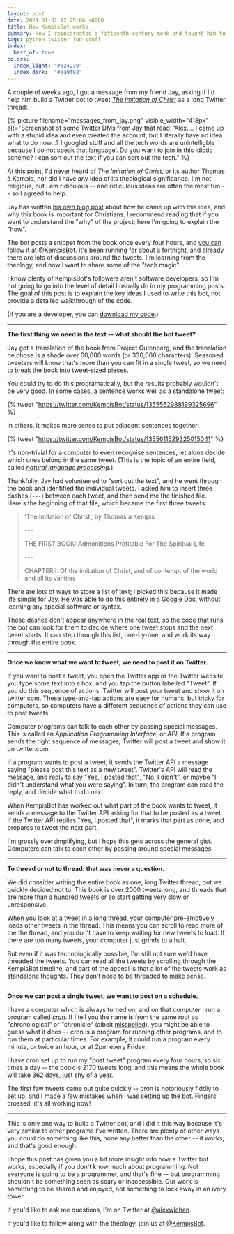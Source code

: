 ```yaml
---
layout: post
date: 2021-01-31 12:25:06 +0000
title: How KempisBot works
summary: How I reincarnated a fifteenth-century monk and taught him to use Twitter.
tags: python twitter fun-stuff
index:
  best_of: true
colors:
  index_light: "#624230"
  index_dark:  "#aa9f92"
---
```


A couple of weeks ago, I got a message from my friend Jay, asking if I'd help him build a Twitter bot to tweet [*The Imitation of Christ*](https://en.wikipedia.org/wiki/The_Imitation_of_Christ) as a long Twitter thread:

{%
  picture
  filename="messages_from_jay.png"
  visible_width="418px"
  alt="Screenshot of some Twitter DMs from Jay that read: ‘Alex.... I came up with a stupid idea and even created the account, but I literally have no idea what to do now...? I googled stuff and all the tech words are unintelligble because I do not speak that language’. Do you want to join in this idiotic scheme? I can sort out the text if you can sort out the tech."
%}

At this point, I'd never heard of *The Imitation of Christ*, or its author Thomas à Kempis, nor did I have any idea of its theological significance.
I'm not religious, but I am ridiculous -- and ridiculous ideas are often the most fun -- so I agreed to help.

Jay has written [his own blog post](https://jayhulme.com/blog/kempisbot) about how he came up with this idea, and why this book is important for Christians.
I recommend reading that if you want to understand the "why" of the project; here I'm going to explain the "how".

The bot posts a snippet from the book once every four hours, and [you can follow it at @KempisBot](https://twitter.com/kempisbot).
It's been running for about a fortnight, and already there are lots of discussions around the tweets.
I'm learning from the theology, and now I want to share some of the "tech magic".

I know plenty of KempisBot's followers aren't software developers, so I'm not going to go into the level of detail I usually do in my programming posts.
The goal of this post is to explain the key ideas I used to write this bot, not provide a detailed walkthrough of the code.

(If you are a developer, you can [download my code](/files/2021/kempisbot.py).)



---



**The first thing we need is the text -- what should the bot tweet?**

Jay got a translation of the book from Project Gutenberg, and the translation he chose is a shade over 60,000 words (or 330,000 characters).
Seasoned tweeters will know that's more than you can fit in a single tweet, so we need to break the book into tweet-sized pieces.

You could try to do this programatically, but the results probably wouldn't be very good.
In some cases, a sentence works well as a standalone tweet:

{% tweet "https://twitter.com/KempisBot/status/1355552988199325696" %}

In others, it makes more sense to put adjacent sentences together:

{% tweet "https://twitter.com/KempisBot/status/1355611529325015041" %}

It's non-trivial for a computer to even recognise sentences, let alone decide which ones belong in the same tweet.
(This is the topic of an entire field, called [*natural language processing*](https://en.wikipedia.org/wiki/Natural_language_processing).)

Thankfully, Jay had volunteered to "sort out the text", and he went through the book and identified the individual tweets.
I asked him to insert three dashes (`---`) between each tweet, and then send me the finished file.
Here's the beginning of that file, which became the first three tweets:

> ‘The Imitation of Christ’, by Thomas à Kempis
>
> \-\-\-
>
> THE FIRST BOOK: Admonitions Profitable For The Spiritual Life
>
> \-\-\-
>
> CHAPTER I: Of the imitation of Christ, and of contempt of the world and all its vanities

There are lots of ways to store a list of text; I picked this because it made life simple for Jay.
He was able to do this entirely in a Google Doc, without learning any special software or syntax.

Those dashes don't appear anywhere in the real text, so the code that runs the bot can look for them to decide where one tweet stops and the next tweet starts.
It can step through this list, one-by-one, and work its way through the entire book.



---



**Once we know what we want to tweet, we need to post it on Twitter.**

If you want to post a tweet, you open the Twitter app or the Twitter website, you type some text into a box, and you tap the button labelled "Tweet".
If you do this sequence of actions, Twitter will post your tweet and show it on twitter.com.
These type-and-tap actions are easy for humans, but tricky for computers, so computers have a different sequence of actions they can use to post tweets.

Computer programs can talk to each other by passing special messages.
This is called an *Application Programming Interface*, or *API*.
If a program sends the right sequence of messages, Twitter will post a tweet and show it on twitter.com.

If a program wants to post a tweet, it sends the Twitter API a message saying "please post this text as a new tweet".
Twitter's API will read the message, and reply to say "Yes, I posted that", "No, I didn't", or maybe "I didn't understand what you were saying".
In turn, the program can read the reply, and decide what to do next.

When KempisBot has worked out what part of the book wants to tweet, it sends a message to the Twitter API asking for that to be posted as a tweet.
If the Twitter API replies "Yes, I posted that", it marks that part as done, and prepares to tweet the next part.

I'm grossly oversimplifying, but I hope this gets across the general gist.
Computers can talk to each other by passing around special messages.



---



**To thread or not to thread: that was never a question.**

We did consider writing the entire book as one, long Twitter thread, but we quickly decided not to.
This book is over 2000 tweets long, and threads that are more than a hundred tweets or so start getting very slow or unresponsive.

When you look at a tweet in a long thread, your computer pre-emptively loads other tweets in the thread.
This means you can scroll to read more of the the thread, and you don't have to keep waiting for new tweets to load.
If there are too many tweets, your computer just grinds to a halt.

But even if it was technologically possible, I'm still not sure we'd have threaded the tweets.
You can read all the tweets by scrolling through the KempisBot timeline, and part of the appeal is that a lot of the tweets work as standalone thoughts.
They don't need to be threaded to make sense.



---



**Once we can post a single tweet, we want to post on a schedule.**

I have a computer which is always turned on, and on that computer I run a program called [*cron*](https://en.wikipedia.org/wiki/Cron).
If I tell you the name is from the same root as "chronological" or "chronicle" (albeit [misspelled](https://www.quora.com/What-is-the-etymology-of-cron/answer/Kah-Seng-Tay)), you might be able to guess what it does -- cron is a program for running other programs, and to run them at particular times.
For example, it could run a program every minute, or twice an hour, or at 2pm every Friday.

I have cron set up to run my "post tweet" program every four hours, so six times a day -- the book is 2170 tweets long, and this means the whole book will take 362 days, just shy of a year.

The first few tweets came out quite quickly -- cron is notoriously fiddly to set up, and I made a few mistakes when I was setting up the bot.
Fingers crossed, it's all working now!



---



This is only one way to build a Twitter bot, and I did it this way because it's very similar to other programs I've written.
There are plenty of other ways you could do something like this, none any better than the other -- it works, and that's good enough.

I hope this post has given you a bit more insight into how a Twitter bot works, especially if you don't know much about programming.
Not everyone is going to be a programmer, and that's fine -- but programming shouldn't be something seen as scary or inaccessible.
Our work is something to be shared and enjoyed, not something to lock away in an ivory tower.

If you'd like to ask me questions, I'm on Twitter at [@alexwlchan](https://twitter.com/alexwlchan).

If you'd like to follow along with the theology, join us at [@KempisBot](https://twitter.com/KempisBot).
